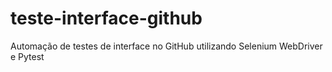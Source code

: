 # teste-interface-github
Automação de testes de interface no GitHub utilizando Selenium WebDriver e Pytest

